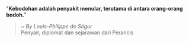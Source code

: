 "**Kebodohan adalah penyakit menular, terutama di antara orang-orang bodoh.**"

> ~ _By Louis-Philippe de Ségur_  
Penyair, diplomat dan sejarawan dari Perancis
